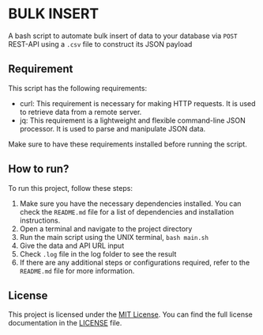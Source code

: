 # BULK INSERT
A bash script to automate bulk insert of data to your database via `POST` REST-API using a `.csv` file to construct its JSON payload

## Requirement
This script has the following requirements:

- curl: This requirement is necessary for making HTTP requests. It is used to retrieve data from a remote server.
- jq: This requirement is a lightweight and flexible command-line JSON processor. It is used to parse and manipulate JSON data.

Make sure to have these requirements installed before running the script.

## How to run?
To run this project, follow these steps:
1. Make sure you have the necessary dependencies installed. You can check the `README.md` file for a list of dependencies and installation instructions.
2. Open a terminal and navigate to the project directory
3. Run the main script using the UNIX terminal, `bash main.sh`
4. Give the data and API URL input
5. Check `.log` file in the log folder to see the result
6. If there are any additional steps or configurations required, refer to the `README.md` file for more information.

## License
This project is licensed under the [MIT License](https://opensource.org/licenses/MIT). You can find the full license documentation in the [LICENSE](./LICENSE) file.
